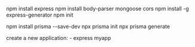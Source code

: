 npm install express
npm install body-parser mongoose cors
npm install -g express-generator
npm init

npm install prisma --save-dev
npx prisma init
npx prisma generate

create a new application: 
    - express myapp